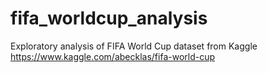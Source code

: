 # fifa_worldcup_analysis

Exploratory analysis of FIFA World Cup dataset from Kaggle
https://www.kaggle.com/abecklas/fifa-world-cup

